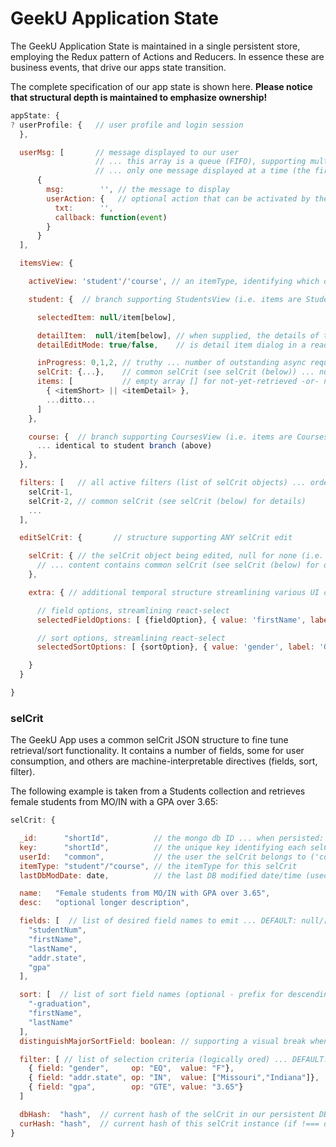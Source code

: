 # GeekU Application State

The GeekU Application State is maintained in a single persistent store,
employing the Redux pattern of Actions and Reducers.  In essence these
are business events, that drive our apps state transition.

The complete specification of our app state is shown here.  **Please
notice that structural depth is maintained to emphasize ownership!**

```javascript
appState: {
? userProfile: {   // user profile and login session
  },

  userMsg: [       // message displayed to our user
                   // ... this array is a queue (FIFO), supporting multiple msgs
                   // ... only one message displayed at a time (the first [0])
      {
        msg:        '', // the message to display
        userAction: {   // optional action that can be activated by the user
          txt:      '',
          callback: function(event)
        }
      }
  ],

  itemsView: {

    activeView: 'student'/'course', // an itemType, identifying which of the following views are visable in the main page

    student: {  // branch supporting StudentsView (i.e. items are Students)

      selectedItem: null/item[below],

      detailItem:  null/item[below], // when supplied, the details of this item is displayed in a modal dialog
      detailEditMode: true/false,    // is detail item dialog in a read-only or edit mode

      inProgress: 0,1,2, // truthy ... number of outstanding async requests for this itemsView
      selCrit: {...},    // common selCrit (see selCrit (below)) ... null for not-yet-retrieved 
      items: [           // empty array [] for not-yet-retrieved -or- no-results-from-retrieval
        { <itemShort> || <itemDetail> },
        ...ditto...
      ]
    },

    course: {  // branch supporting CoursesView (i.e. items are Courses)
      ... identical to student branch (above)
    },
  },

  filters: [   // all active filters (list of selCrit objects) ... ordered by itemType/name/desc
    selCrit-1,
    selCrit-2, // common selCrit (see selCrit (below) for details)
    ...
  ],

  editSelCrit: {       // structure supporting ANY selCrit edit

    selCrit: { // the selCrit object being edited, null for none (i.e. edit NOT in-progress)
      // ... content contains common selCrit (see selCrit (below) for details)
    },

    extra: { // additional temporal structure streamlining various UI components

      // field options, streamlining react-select
      selectedFieldOptions: [ {fieldOption}, { value: 'firstName', label: 'First Name' }, ... ],

      // sort options, streamlining react-select
      selectedSortOptions: [ {sortOption}, { value: 'gender', label: 'Gender', ascDec: -1 }, ... ],

    }
  }

}
```



### selCrit

The GeekU App uses a common selCrit JSON structure to fine tune
retrieval/sort functionality.  It contains a number of fields, some
for user consumption, and others are machine-interpretable directives
(fields, sort, filter).

The following example is taken from a Students collection and
retrieves female students from MO/IN with a GPA over 3.65:

```javascript
selCrit: {

  _id:      "shortId",          // the mongo db ID ... when persisted: same as key ... when NOT persisted: null
  key:      "shortId",          // the unique key identifying each selCrit instance (see _id) ... NOTE: selCrit objects can be temporal (NOT persisted), so key is important
  userId:   "common",           // the user the selCrit belongs to ('common' for all)
  itemType: "student"/"course", // the itemType for this selCrit
  lastDbModDate: date,          // the last DB modified date/time (used for persistence stale check) ... when NOT persisted: null

  name:   "Female students from MO/IN with GPA over 3.65",
  desc:   "optional longer description",

  fields: [  // list of desired field names to emit ... DEFAULT: null/[] deferring to default fields (via meta.defaultDisplayFields)
    "studentNum",
    "firstName",
    "lastName",
    "addr.state",
    "gpa"
  ],

  sort: [  // list of sort field names (optional - prefix for descending) ... DEFAULT: null/[] for NO sort
    "-graduation",
    "firstName",
    "lastName"
  ],
  distinguishMajorSortField: boolean: // supporting a visual break when values from the major-sort field changes

  filter: [ // list of selection criteria (logically ored) ... DEFAULT: null/[] for ALL docs
    { field: "gender",     op: "EQ",  value: "F"},
    { field: "addr.state", op: "IN",  value: ["Missouri","Indiana"]},
    { field: "gpa",        op: "GTE", value: "3.65"}
  ]

  dbHash:  "hash",  // current hash of the selCrit in our persistent DB (null if NOT persisted)
  curHash: "hash",  // current hash of this selCrit instance (if !=== dbHash, then a save is needed to sync to DB)
}
```
